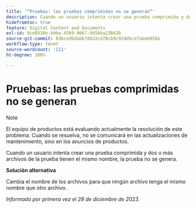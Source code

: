```yaml
---
title: '“Pruebas: las pruebas comprimidas no se generan”'
description: Cuando un usuario intenta crear una prueba comprimida y dos o más archivos de la prueba tienen el mismo nombre, la prueba no se genera.
hidefromtoc: true
feature: Digital Content and Documents
exl-id: 9ce8530e-b96e-4509-9667-9d5bba238420
source-git-commit: 036cedbdabb7dd32cd78cb0c924dbcefabeb05bb
workflow-type: tm+mt
source-wordcount: '111'
ht-degree: 100%

---
```


# Pruebas: las pruebas comprimidas no se generan

<!--WF and WFP TOCs-->

>[!NOTE]
>
>El equipo de productos está evaluando actualmente la resolución de este problema. Cuando se resuelva, no se comunicará en las actualizaciones de mantenimiento, sino en los anuncios de productos.

Cuando un usuario intenta crear una prueba comprimida y dos o más archivos de la prueba tienen el mismo nombre, la prueba no se genera.

**Solución alternativa**

Cambia el nombre de los archivos para que ningún archivo tenga el mismo nombre que otro archivo.

_Informado por primera vez el 28 de diciembre de 2023._
